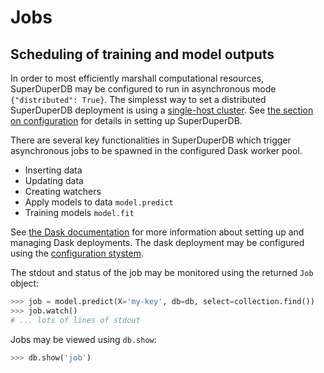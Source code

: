 # Jobs

## Scheduling of training and model outputs

In order to most efficiently marshall computational resources,
SuperDuperDB may be configured to run in asynchronous mode `{"distributed": True}`.
The simplesst way to set a distributed SuperDuperDB deployment is using a [single-host cluster](singlehost). See [the section on configuration](configuration) for details in setting up SuperDuperDB.

There are several key functionalities in SuperDuperDB which trigger asynchronous jobs to be
spawned in the configured Dask worker pool.

- Inserting data
- Updating data
- Creating watchers
- Apply models to data `model.predict`
- Training models `model.fit`

See [the Dask documentation](https://docs.dask.org/en/stable/) for more information about setting up and managing Dask deployments. The dask deployment may be configured using 
the [configuration stystem](configuration).

The stdout and status of the job may be monitored using the returned `Job` object:

```python
>>> job = model.predict(X='my-key', db=db, select=collection.find())
>>> job.watch()
# ... lots of lines of stdout
```

Jobs may be viewed using `db.show`:

```python
>>> db.show('job')
```